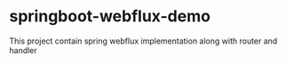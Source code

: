 # springboot-webflux-demo
This project contain spring webflux implementation along with router and handler
